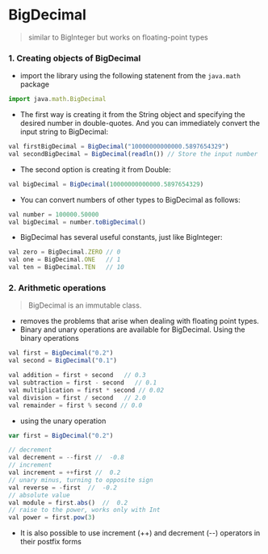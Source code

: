 # BigDecimal
> similar to BigInteger but works on floating-point types

### 1. Creating objects of BigDecimal
- import the library using the following statenent from the `java.math` package
```js
import java.math.BigDecimal
```
- The first way is creating it from the String object and specifying the desired number in double-quotes. And you can immediately convert the input string to BigDecimal:
```js
val firstBigDecimal = BigDecimal("10000000000000.5897654329")
val secondBigDecimal = BigDecimal(readln()) // Store the input number
```
- The second option is creating it from Double:
```js
val bigDecimal = BigDecimal(10000000000000.5897654329)
```
- You can convert numbers of other types to BigDecimal as follows:
```js
val number = 100000.50000
val bigDecimal = number.toBigDecimal()
```
- BigDecimal has several useful constants, just like BigInteger:
```js
val zero = BigDecimal.ZERO // 0
val one = BigDecimal.ONE   // 1
val ten = BigDecimal.TEN   // 10
```


### 2. Arithmetic operations
> BigDecimal is an immutable class.
- removes the problems that arise when dealing with floating point types.
- Binary and unary operations are available for BigDecimal. Using the binary operations
```js
val first = BigDecimal("0.2")
val second = BigDecimal("0.1")

val addition = first + second   // 0.3
val subtraction = first - second   // 0.1
val multiplication = first * second // 0.02
val division = first / second   // 2.0
val remainder = first % second // 0.0
```
- using the unary operation
```js
var first = BigDecimal("0.2")

// decrement
val decrement = --first //  -0.8
// increment
val increment = ++first //  0.2
// unary minus, turning to opposite sign
val reverse = -first  //  -0.2
// absolute value
val module = first.abs()  //  0.2
// raise to the power, works only with Int
val power = first.pow(3) 
```
- It is also possible to use increment (++) and decrement (--) operators in their postfix forms















